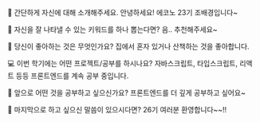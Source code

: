 👋 간단하게 자신에 대해 소개해주세요.
안녕하세요! 에코노 23기 조배경입니다~

🔎 자신을 잘 나타낼 수 있는 키워드를 하나 뽑는다면?
음.. 추천해주세요~

💌 당신이 좋아하는 것은 무엇인가요?
집에서 혼자 있거나 산책하는 것을 좋아합니다.

💻 이번 학기에는 어떤 프로젝트/공부를 하시나요?
자바스크립트, 타입스크립트, 리액트 등등 프론트엔드를 계속 공부 중입니다.

👣 앞으로 어떤 것을 공부하고 싶으신가요?
프론트엔드를 더 깊게 공부하고 싶어요~

💙 마지막으로 하고 싶으신 말씀이 있으시다면?
26기 여러분 환영합니다~~!!
